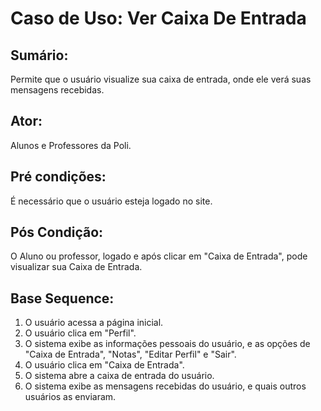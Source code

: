 # Caso de Uso: Ver Caixa De Entrada

## Sumário: 
Permite que o usuário visualize sua caixa de entrada, onde ele verá suas mensagens recebidas.

## Ator:
Alunos e Professores da Poli.

## Pré condições:
É necessário que o usuário esteja logado no site.

## Pós Condição:
O Aluno ou professor, logado e após clicar em "Caixa de Entrada", pode visualizar sua Caixa de Entrada.

## Base Sequence:
1. O usuário acessa a página inicial.
2. O usuário clica em "Perfil".
3. O sistema exibe as informações pessoais do usuário, e as opções de "Caixa de Entrada", "Notas", "Editar Perfil" e "Sair".
4. O usuário clica em "Caixa de Entrada".
5. O sistema abre a caixa de entrada do usuário.
6. O sistema exibe as mensagens recebidas do usuário, e quais outros usuários as enviaram.
